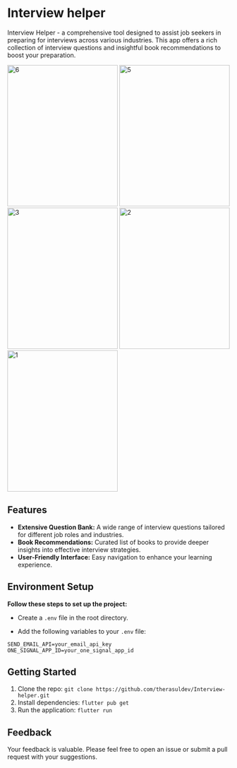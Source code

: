 
# Interview helper

Interview Helper - a comprehensive tool designed to assist job seekers in preparing for interviews across various industries. This app offers a rich collection of interview questions and insightful book recommendations to boost your preparation.

<img width="250" height="320" alt="6" src="https://github.com/therasuldev/Interview-helper/assets/74558294/dd8358be-0fe6-4f32-9cb6-83a0649da13f">
<img width="250" height="320" alt="5" src="https://github.com/therasuldev/Interview-helper/assets/74558294/7ad96bf3-f47c-45c6-90e0-1f6359cccea0">
<img width="250" height="320" alt="3" src="https://github.com/therasuldev/Interview-helper/assets/74558294/fbfdc2fe-91d3-4687-9d73-2cd8813a2428">
<img width="250" height="320" alt="2" src="https://github.com/therasuldev/Interview-helper/assets/74558294/b935fa60-2144-48b0-995a-fe160566470e">
<img width="250" height="320" alt="1" src="https://github.com/therasuldev/Interview-helper/assets/74558294/d109409a-9e31-4946-82d6-1635b0ec51f9">




## Features

- **Extensive Question Bank:** A wide range of interview questions tailored for different job roles and industries.
- **Book Recommendations:** Curated list of books to provide deeper insights into effective interview strategies.
- **User-Friendly Interface:** Easy navigation to enhance your learning experience.

## Environment Setup

**Follow these steps to set up the project:**

- Create a `.env` file in the root directory.

- Add the following variables to your `.env` file:

```
SEND_EMAIL_API=your_email_api_key
ONE_SIGNAL_APP_ID=your_one_signal_app_id
```


## Getting Started

1. Clone the repo: `git clone https://github.com/therasuldev/Interview-helper.git`
2. Install dependencies: `flutter pub get`
3. Run the application: `flutter run`

## Feedback

Your feedback is valuable. Please feel free to open an issue or submit a pull request with your suggestions.
